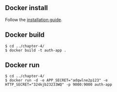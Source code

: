 ## Docker install

Follow the [installation guide](https://docs.docker.com/engine/installation/).

## Docker build

```shell
$ cd ../chapter-4/
$ docker build -t auth-app .
```

## Docker run

```shell
$ cd ../chapter-4/
$ docker run -d -e APP_SECRET="adqwlne2p123" -e HTTP_SECRET="324kjb23233WQ" -p 9000:9000 auth-app
```

